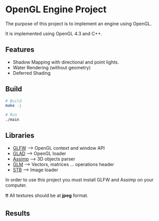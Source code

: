 # OpenGL Engine Project

The purpose of this project is to implement an engine using OpenGL.

It is implemented using OpenGL 4.3 and C++.

## Features
- Shadow Mapping with directional and point lights.
- Water Rendering (without geometry)
- Deferred Shading

## Build
```sh
# Build
make -j
```
```sh
# Run
./main
```

## Libraries
- [GLFW](https://www.glfw.org/) --> OpenGL context and window API
- [GLAD](https://github.com/Dav1dde/glad) --> OpenGL loader
- [Assimp](https://www.assimp.org/) --> 3D objects parser
- [GLM](https://glm.g-truc.net/0.9.2/api/index.html) --> Vectors, matrices ... operations header
- [STB](https://github.com/nothings/stb) --> Image loader

In order to use this project you must install GLFW and Assimp on your computer.

:exclamation::exclamation: All textures should be at **jpeg** format.

## Results
